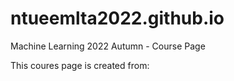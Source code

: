 # ntueemlta2022.github.io
Machine Learning 2022 Autumn - Course Page 

This coures page is created from:

